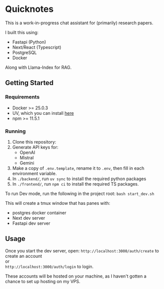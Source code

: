 # Quicknotes

This is a work-in-progress chat assistant for (primarily) research papers.

I built this using:
- Fastapi (Python)
- Next/React (Typescript)
- PostgreSQL
- Docker

Along with Llama-Index for RAG.

## Getting Started

### Requirements

- Docker >= 25.0.3
- UV, which you can install [here](https://docs.astral.sh/uv/getting-started/installation/)
- npm >= 11.5.1

### Running

1. Clone this repository: 
2. Generate API keys for:
    - OpenAI
    - Mistral
    - Gemini
3. Make a copy of `.env.template`, rename it to `.env`, then fill in each environment variable.
4. In `./backend/`, run `uv sync` to install the required python packages
5. In `./frontend/`, run `npm ci` to install the required TS packages.

To run Dev mode, run the following in the project root:
`bash start_dev.sh`

This will create a tmux window that has panes with:
- postgres docker container
- Next dev server
- Fastapi dev server

## Usage
Once you start the dev server, open:
`http://localhost:3000/auth/create` to create an account \
or \
`http://localhost:3000/auth/login` to login.

These accounts will be hosted on your machine, as I haven't gotten a chance to set up hosting on my VPS.
